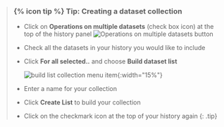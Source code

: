 > ### {% icon tip %} Tip: Creating a dataset collection
>
> * Click on **Operations on multiple datasets** (check box icon) at the top of the history panel ![Operations on multiple datasets button](../../../galaxy-interface/images/historyItemControls.png)
> * Check all the datasets in your history you would like to include
> * Click **For all selected..** and choose **Build dataset list**
>
>   ![build list collection menu item]({{site.baseurl}}/topics/galaxy-interface/images/buildList.png){:width="15%"}
>
> * Enter a name for your collection
> * Click **Create List** to build your collection
> * Click on the checkmark icon at the top of your history again
{: .tip}